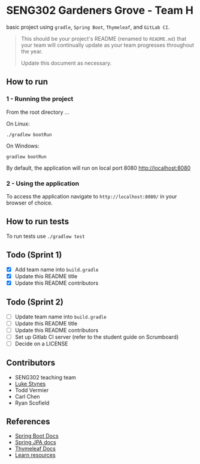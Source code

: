 # SENG302 Gardeners Grove - Team H 
basic project using ```gradle```, ```Spring Boot```, ```Thymeleaf```, and ```GitLab CI```.

> This should be your project's README (renamed to `README.md`) that your team will continually update as your team progresses throughout the year.
>
> Update this document as necessary.

## How to run
### 1 - Running the project
From the root directory ...

On Linux:
```
./gradlew bootRun
```

On Windows:
```
gradlew bootRun
```

By default, the application will run on local port 8080 [http://localhost:8080](http://localhost:8080)

### 2 - Using the application
To access the application navigate to `http://localhost:8080/` in your browser of choice.

## How to run tests
To run tests use `./gradlew test`

## Todo (Sprint 1)

- [x] Add team name into `build.gradle`
- [x] Update this README title
- [x] Update this README contributors

## Todo (Sprint 2)

- [ ] Update team name into `build.gradle`
- [ ] Update this README title
- [ ] Update this README contributors
- [ ] Set up Gitlab CI server (refer to the student guide on Scrumboard)
- [ ] Decide on a LICENSE

## Contributors

- SENG302 teaching team
- [Luke Stynes](https://github.com/lukestynes)
- Todd Vermier
- Carl Chen
- Ryan Scofield

## References

- [Spring Boot Docs](https://docs.spring.io/spring-boot/docs/current/reference/htmlsingle/)
- [Spring JPA docs](https://docs.spring.io/spring-data/jpa/docs/current/reference/html/)
- [Thymeleaf Docs](https://www.thymeleaf.org/documentation.html)
- [Learn resources](https://learn.canterbury.ac.nz/course/view.php?id=17797&section=8)
